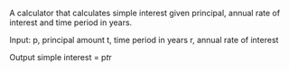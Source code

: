 A calculator that calculates simple interest given principal, annual rate of interest and time period in years.

Input:
  p, principal amount
  t, time period in years
  r, annual rate of interest
  
Output
  simple interest = p*t*r
